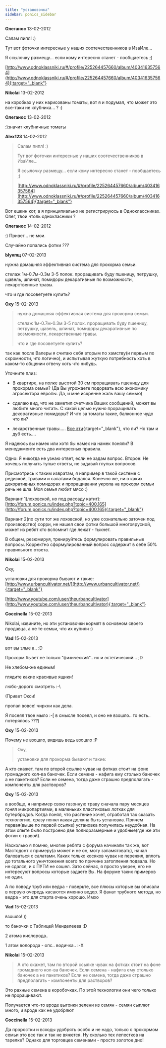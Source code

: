 ```yaml
---
title: "установочка"
sidebar: ponics_sidebar
---
```


**Олеганос** 13-02-2012

 Салам пипл! :)

Тут вот фоточки интересные у наших соотечественников в ИзаИле... 

Я ссылочку размещу... если кому интересно станет - пообщаетесь ;) 

[http://www.odnoklassniki.ru/#/profile/225264457660/album/403416357564](http://www.odnoklassniki.ru/#/profile/225264457660/album/403416357564){:target="_blank"}


**Nikolai** 13-02-2012

на коробках у них нарисованы томаты, вот я и подумал, что может это все-таки не клубника... ? :)


**Олеганос** 13-02-2012

 :)значит клубничные томаты


**Alex123** 14-02-2012

> Салам пипл! :)
> 
> Тут вот фоточки интересные у наших соотечественников в ИзаИле... 
> 
> Я ссылочку размещу... если кому интересно станет - пообщаетесь ;) 
> 
> [http://www.odnoklassniki.ru/#/profile/225264457660/album/403416357564](http://www.odnoklassniki.ru/#/profile/225264457660/album/403416357564){:target="_blank"}

Вот ешкин кот, а я принципиально не регистрируюсь в Одноклассниках. Олег, твои чтоль однокласники ?


**Олеганос** 14-02-2012

 :) Привет... не мои. 

Случайно попались фотки *???*


**Ыукпщ** 07-02-2013

нужна домашняя эффективная система для прокорма семьи.

стелаж 1м-0.7м-0.3м 3-5 полок. проращивать буду пшеницу, петрушку, щавель, шпинат, помидоры декаративные по возможности, лекарственные травы.

что и где посоветуете купить?


**Oxy** 15-02-2013

> нужна домашняя эффективная система для прокорма семьи.
> 
> стелаж 1м-0.7м-0.3м 3-5 полок. проращивать буду пшеницу, петрушку, щавель, шпинат, помидоры декаративные по возможности, лекарственные травы.
> 
> что и где посоветуете купить?

так как после Валеры я считаю себя вторым по хамству(и первым по скромности, что логично), и испытывая жуткую потребность хоть в каком-то общении отвечу хоть что нибудь.

Уточните плиз:

- В квартире, на полке высотой 30 см проращивать пшеницу для прокорма семьи? (Да Вы угрожаете подорвать всю экономику агросектора европы. Да, и мне искренне жаль вашу семью)

- сделаю вид, что не заметил счетчика Ваших сообщений, может вы любите много читать. С какой целью нужно проращивать декоративные помидоры? И что за томаты такие, балконное чудо что ли?

- лекарственные травы..... [Все эти](http://www.medunica.info/){:target="_blank"}, что ли? Но там и дуб есть....

Я надеюсь вы намек или хотя бы намек на намек поняли? В менеджменте есть два интересных правила.

Одно: Я никогда не узнаю ответ, если не задам вопрос. Второе: Не хочешь получать тупые ответы, не задавай глупых вопросов. 

Присмотрись к таким извратам, я например в такой системе с редиской, травами и салатами бодался. Конечно же, ни о каких декоративных помидорах и проращивании укропа на прокорм семьи речь не шла. Моя семья любит мясо :)

Вариант 1(лоховской, но под рассаду катит): [http://forum.ponics.ru/index.php?topic=400.165](http://forum.ponics.ru/index.php?topic=400.165){:target="_blank"}

Вариант 2(по сути тот же лоховской, но уже сознательно заточен под производство) сорри, не нашел свои фотки большой многоярусной, может из ребят кто вспомнит где лежат - тыкнет.

В общем, резюмируя, тренируйтесь формулировать правильные вопросы. Корректно сформулированный вопрос содержит в себе 50% правильного ответа.


**Nikolai** 15-02-2013

Oxy,

установки для прокорма бывают и такие: [http://www.urbancultivator.net/](http://www.urbancultivator.net/){:target="_blank"}

[http://www.youtube.com/user/theurbancultivator](http://www.youtube.com/user/theurbancultivator){:target="_blank"}


**Coccinella** 15-02-2013

Nikolai, извините, но эти установочки кормят в основном своего продавца, а не те семьи, что их купили :)


**Vad** 15-02-2013

вот вы злые а.. :D

Прокорм бывет не только "физический".. но и эстетический... ;D

Не хлебом-же единым!

глядите какие красивые ящики!

любо-дорого смотреть :-\

(Привет Окси! 

пропал вовсе! чиркни как дела. 

Я посеял твое мыло :-[ в смысле посеял, и оно не взошло.. то есть.. потерялось *???*)


**Oxy** 15-02-2013

Почему не взошло, видишь ведь взошло :P

> Oxy,
> 
> установки для прокорма бывают и такие:

А кто скажет, там по второй ссылке чувак на фотках стоит на фоне громадного кол-ва баночек. Если семена - нафига ему столько баночек а не пакетиков? Если не семена, тогда даже страшно предполагать - компоненты для растворов?


**Oxy** 15-02-2013

а вообще, я например свою газонную траву сначала пару месяцев гонял микропартиями, в маленьких пластиковых лотках для бутербродов. Когда понял, что растение хочет, отработал так сказать технологию, сразу понял какая должна быть установка. Причем первая(выше по первой ссылке) установка получилась неудобная. На этом опыте было построено две полноразмерные и удобные(где же эти фотки с травой).

Насколько я помню, многие ребята с форума начинали так же, вот Мастодонт к примеру(а может и не он, могу запамятовать), начал баловаться с салатами. Каких только косяков чувак не пережил, вплоть до тотального уничтожения всего по причине затопления подвала. Но не сдался, и с ПУТИ не сошел. Зато сейчас, я просто уверен, его не интересуют вопросы которые задаете Вы. На форуме таких примеров не один.

А по поводу труб или ведра - поверьте, все плюсы которые вы описали в первую очередь касаются именно ведер. Я фанат трубного метода, но ведра - это для старта очень хорошо. Имхо


**Vad** 15-02-2013

взошло! ))

то баночки с Таблицей Менделеева :D

2 атома кислорода.. 

1 атом волорода - опс.. водичка.. :-X


**Nikolai** 15-02-2013

> А кто скажет, там по второй ссылке чувак на фотках стоит на фоне громадного кол-ва баночек. Если семена - нафига ему столько баночек а не пакетиков? Если не семена, тогда даже страшно предполагать - компоненты для растворов?

Это рахные семена в коробочках. По этой технологии они чего только не проращивают.

Получается что-то вроде выгонки зелени из семян - семян сыплют много, и вроде как не удобряют 


**Coccinella** 15-02-2013

Да проростки и всходы удобрять особо и не надо, только с прокормом семьи это все так и так не вяжется. Ну сколько тех лепестков на тарелке? Однако для торговцев семенами - просто золотое дно!


